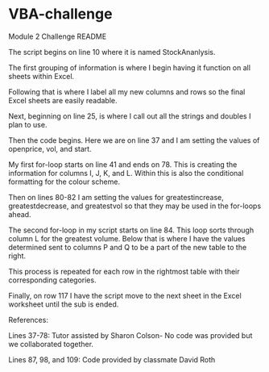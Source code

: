 # VBA-challenge
Module 2 Challenge README

The script begins on line 10 where it is named StockAnanlysis. 

The first grouping of information is where I begin having it function on all sheets within Excel. 

Following that is where I label all my new columns and rows so the final Excel sheets are easily readable. 

Next, beginning on line 25, is where I call out all the strings and doubles I plan to use.

Then the code begins. Here we are on line 37 and I am setting the values of openprice, vol, and start. 

My first for-loop starts on line 41 and ends on 78. This is creating the information for columns I, J, K, and L. Within this is also the conditional formatting for the colour scheme. 

Then on lines 80-82 I am setting the values for greatestincrease, greatestdecrease, and greatestvol so that they may be used in the for-loops ahead. 

The second for-loop in my script starts on line 84. This loop sorts through column L for the greatest volume. Below that is where I have the values determined sent to columns P and Q to be a part of the new table to the right. 

This process is repeated for each row in the rightmost table with their corresponding categories. 

Finally, on row 117 I have the script move to the next sheet in the Excel worksheet until the sub is ended. 


References:

Lines 37-78:
Tutor assisted by Sharon Colson- No code was provided but we collaborated together. 

Lines 87, 98, and 109:
Code provided by classmate David Roth
